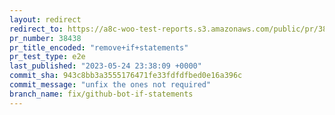 ```yaml
---
layout: redirect
redirect_to: https://a8c-woo-test-reports.s3.amazonaws.com/public/pr/38438/e2e/index.html
pr_number: 38438
pr_title_encoded: "remove+if+statements"
pr_test_type: e2e
last_published: "2023-05-24 23:38:09 +0000"
commit_sha: 943c8bb3a3555176471fe33fdfdfbed0e16a396c
commit_message: "unfix the ones not required"
branch_name: fix/github-bot-if-statements
---
```

